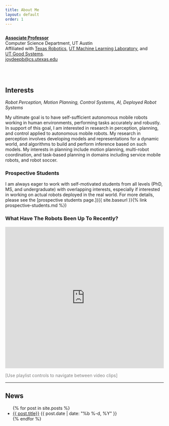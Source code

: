 ```yaml
---
title: About Me
layout: default
order: 1
---
```



<div class="row">
<div class="three columns"> <img alt="" src="assets/joydeepb.jpg" /></div>
<div class="eight columns">
  <p><b><u>Associate Professor</u></b><br />
    Computer Science Department, UT Austin <br />
    Affiliated with <a href="https://robotics.utexas.edu/">Texas Robotics</a>, 
    <a href="https://ml.utexas.edu/">UT Machine Learning Laboratory</a>, and <br />
    <a href="https://bridgingbarriers.utexas.edu/good-systems/">UT Good Systems</a>.<br />
    <a href="mailto:joydeepb@cs.utexas.edu">joydeepb@cs.utexas.edu</a><br />
    <br />
    </p>
</div>
</div>

<br />

## Interests
_Robot Perception, Motion Planning, Control Systems, AI, Deployed Robot Systems_

My ultimate goal is to have self-sufficient autonomous mobile robots working in
human environments, performing tasks accurately and robustly. In support of this
goal, I am interested in research in perception, planning, and control applied
to autonomous mobile robots. My research in perception involves developing
models and representations for a dynamic world, and algorithms to build and
perform inference based on such models. My interests in planning include motion
planning, multi-robot coordination, and task-based planning in domains including
service mobile robots, and robot soccer.

### Prospective Students

I am always eager to work with self-motivated students from all levels (PhD, MS,
and undergraduate) with overlapping interests, especially if interested in
working on actual robots deployed in the real world. For more details, please see the
[prospective students page.]({{ site.baseurl }}{% link prospective-students.md %})

### What Have The Robots Been Up To Recently?

<iframe style="width:100%; height:450px;" src="https://www.youtube.com/embed/?listType=playlist&list=PLb0H9V2Anq0LhcnEjzKfROac-TPb-YvOx&modestbranding=1" frameborder="0" allow="accelerometer; autoplay; encrypted-media; gyroscope; picture-in-picture" allowfullscreen>
</iframe>

<p style="color:#808080;">
 [Use playlist controls to navigate between video clips]
</p>



---

## News

<ul class="myposts">
{% for post in site.posts %}
    <li><a href="{{ post.url }}">{{ post.title}}</a>
    <span class="postDate">{{ post.date | date: "%b %-d, %Y" }}</span>
    </li>
{% endfor %}
</ul>
